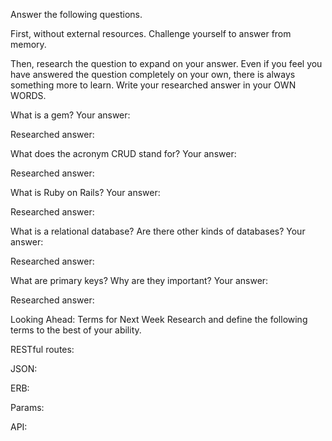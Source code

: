 Answer the following questions.

First, without external resources. Challenge yourself to answer from memory.

Then, research the question to expand on your answer. Even if you feel you have answered the question completely on your own, there is always something more to learn. Write your researched answer in your OWN WORDS.

What is a gem?
Your answer:

Researched answer:

What does the acronym CRUD stand for?
Your answer:

Researched answer:

What is Ruby on Rails?
Your answer:

Researched answer:

What is a relational database? Are there other kinds of databases?
Your answer:

Researched answer:

What are primary keys? Why are they important?
Your answer:

Researched answer:

Looking Ahead: Terms for Next Week
Research and define the following terms to the best of your ability.

RESTful routes:

JSON:

ERB:

Params:

API: